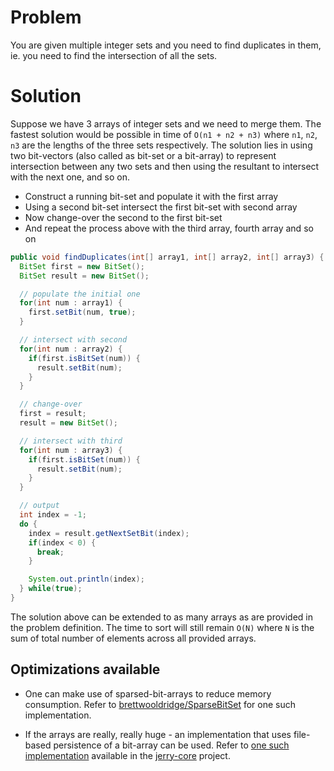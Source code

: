 # Problem

You are given multiple integer sets and you need to find duplicates in them, ie.
you need to find the intersection of all the sets.

# Solution

Suppose we have 3 arrays of integer sets and we need to merge them. The fastest
solution would be possible in time of `O(n1 + n2 + n3)` where `n1`, `n2`, `n3`
are the lengths of the three sets respectively. The solution lies in using two
bit-vectors (also called as bit-set or a bit-array) to represent intersection
between any two sets and then using the resultant to intersect with the next one,
and so on.

* Construct a running bit-set and populate it with the first array
* Using a second bit-set intersect the first bit-set with second array
* Now change-over the second to the first bit-set
* And repeat the process above with the third array, fourth array and so on

```java
public void findDuplicates(int[] array1, int[] array2, int[] array3) {
  BitSet first = new BitSet();
  BitSet result = new BitSet();

  // populate the initial one
  for(int num : array1) {
    first.setBit(num, true);
  }

  // intersect with second
  for(int num : array2) {
    if(first.isBitSet(num)) {
      result.setBit(num);
    }
  }

  // change-over
  first = result;
  result = new BitSet();

  // intersect with third
  for(int num : array3) {
    if(first.isBitSet(num)) {
      result.setBit(num);
    }
  }

  // output
  int index = -1;
  do {
    index = result.getNextSetBit(index);
    if(index < 0) {
      break;
    }

    System.out.println(index);
  } while(true);
}
```

The solution above can be extended to as many arrays as are provided in the
problem definition. The time to sort will still remain `O(N)` where `N` is the
sum of total number of elements across all provided arrays.

## Optimizations available

* One can make use of sparsed-bit-arrays to reduce memory consumption. Refer to
[brettwooldridge/SparseBitSet](https://github.com/brettwooldridge/SparseBitSet)
for one such implementation.

* If the arrays are really, really huge - an implementation that uses file-based
persistence of a bit-array can be used. Refer to [one such implementation](https://github.com/sangupta/jerry-core/blob/master/src/main/java/com/sangupta/jerry/ds/bitarray/MMapFileBackedBitArray.java)
available in the [jerry-core](https://github.com/sangupta/jerry-core) project.

